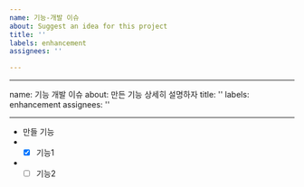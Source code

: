 ```yaml
---
name: 기능-개발 이슈
about: Suggest an idea for this project
title: ''
labels: enhancement
assignees: ''

---
```


---
name: 기능 개발 이슈
about: 만든 기능 상세히 설명하자
title: ''
labels: enhancement
assignees: ''

---

- 만들 기능
- - [x] 기능1
- - [ ] 기능2
